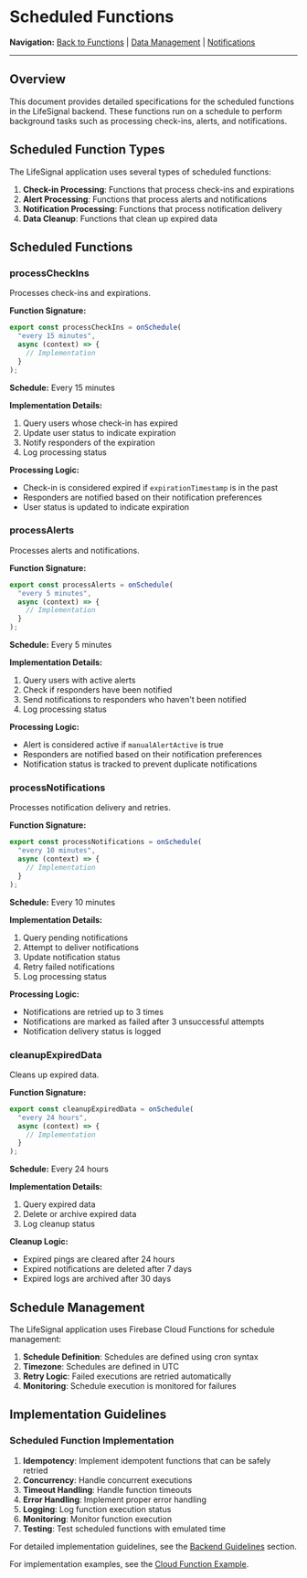 # Scheduled Functions

**Navigation:** [Back to Functions](README.md) | [Data Management](DataManagement.md) | [Notifications](Notifications.md)

---

## Overview

This document provides detailed specifications for the scheduled functions in the LifeSignal backend. These functions run on a schedule to perform background tasks such as processing check-ins, alerts, and notifications.

## Scheduled Function Types

The LifeSignal application uses several types of scheduled functions:

1. **Check-in Processing**: Functions that process check-ins and expirations
2. **Alert Processing**: Functions that process alerts and notifications
3. **Notification Processing**: Functions that process notification delivery
4. **Data Cleanup**: Functions that clean up expired data

## Scheduled Functions

### processCheckIns

Processes check-ins and expirations.

**Function Signature:**
```typescript
export const processCheckIns = onSchedule(
  "every 15 minutes",
  async (context) => {
    // Implementation
  }
);
```

**Schedule:** Every 15 minutes

**Implementation Details:**
1. Query users whose check-in has expired
2. Update user status to indicate expiration
3. Notify responders of the expiration
4. Log processing status

**Processing Logic:**
- Check-in is considered expired if `expirationTimestamp` is in the past
- Responders are notified based on their notification preferences
- User status is updated to indicate expiration

### processAlerts

Processes alerts and notifications.

**Function Signature:**
```typescript
export const processAlerts = onSchedule(
  "every 5 minutes",
  async (context) => {
    // Implementation
  }
);
```

**Schedule:** Every 5 minutes

**Implementation Details:**
1. Query users with active alerts
2. Check if responders have been notified
3. Send notifications to responders who haven't been notified
4. Log processing status

**Processing Logic:**
- Alert is considered active if `manualAlertActive` is true
- Responders are notified based on their notification preferences
- Notification status is tracked to prevent duplicate notifications

### processNotifications

Processes notification delivery and retries.

**Function Signature:**
```typescript
export const processNotifications = onSchedule(
  "every 10 minutes",
  async (context) => {
    // Implementation
  }
);
```

**Schedule:** Every 10 minutes

**Implementation Details:**
1. Query pending notifications
2. Attempt to deliver notifications
3. Update notification status
4. Retry failed notifications
5. Log processing status

**Processing Logic:**
- Notifications are retried up to 3 times
- Notifications are marked as failed after 3 unsuccessful attempts
- Notification delivery status is logged

### cleanupExpiredData

Cleans up expired data.

**Function Signature:**
```typescript
export const cleanupExpiredData = onSchedule(
  "every 24 hours",
  async (context) => {
    // Implementation
  }
);
```

**Schedule:** Every 24 hours

**Implementation Details:**
1. Query expired data
2. Delete or archive expired data
3. Log cleanup status

**Cleanup Logic:**
- Expired pings are cleared after 24 hours
- Expired notifications are deleted after 7 days
- Expired logs are archived after 30 days

## Schedule Management

The LifeSignal application uses Firebase Cloud Functions for schedule management:

1. **Schedule Definition**: Schedules are defined using cron syntax
2. **Timezone**: Schedules are defined in UTC
3. **Retry Logic**: Failed executions are retried automatically
4. **Monitoring**: Schedule execution is monitored for failures

## Implementation Guidelines

### Scheduled Function Implementation

1. **Idempotency**: Implement idempotent functions that can be safely retried
2. **Concurrency**: Handle concurrent executions
3. **Timeout Handling**: Handle function timeouts
4. **Error Handling**: Implement proper error handling
5. **Logging**: Log function execution status
6. **Monitoring**: Monitor function execution
7. **Testing**: Test scheduled functions with emulated time

For detailed implementation guidelines, see the [Backend Guidelines](../../Guidelines/README.md) section.

For implementation examples, see the [Cloud Function Example](../Examples/CloudFunctionExample.md).
